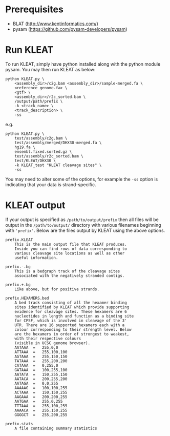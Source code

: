 # Prerequisites

* BLAT (http://www.kentinformatics.com/)
* pysam (https://github.com/pysam-developers/pysam)

# Run KLEAT

To run KLEAT, simply have python installed along with the python module
pysam. You may then run KLEAT as below:

```
python KLEAT.py \
	<assembly_dir>/c2g.bam <assembly_dir>/sample-merged.fa \
	<reference_genome.fa> \
	<gtf> \
	<assembly_dir>/r2c_sorted.bam \
	/output/path/prefix \
	-k <track_name> \
	<track_description> \
	-ss
```

e.g.

```
python KLEAT.py \
	test/assembly/c2g.bam \
	test/assembly/merged/DHX30-merged.fa \
	hg19.fa \
	ensembl.fixed.sorted.gz \
	test/assembly/r2c_sorted.bam \
	test/KLEAT/DHX30 \
	-k KLEAT_test "KLEAT cleavage sites" \
	-ss
```

You may need to alter some of the options, for example the `-ss` option is
indicating that your data is strand-specific.

# KLEAT output

If your output is specified as `/path/to/output/prefix` then all files will be
output in the `/path/to/output/` directory with various filenames beginning
with `'prefix'`. Below are the files output by KLEAT using the above options.

```
prefix.KLEAT
    This is the main output file that KLEAT produces.
    Inside you can find rows of data corresponding to
    various cleavage site locations as well as other
    useful information.

prefix.-.bg
    This is a bedgraph track of the cleavage sites
    associated with the negatively stranded contigs.

prefix.+.bg
    Like above, but for positive strands.

prefix.HEXAMERS.bed
    A bed track consisting of all the hexamer binding
    sites identified by KLEAT which provide supporting
    evidence for cleavage sites. These hexamers are 6
    nucleotides in length and function as a binding site
    for CPSF, which is involved in cleavage of the 3'
    UTR. There are 16 supported hexamers each with a 
    colour corresponding to their strength level. Below 
    are the hexamers in order of strongest to weakest, 
    with their respective colours 
    (visible in UCSC genome browser).
    AATAAA  =   255,0,0
    ATTAAA  =   255,100,100
    AGTAAA  =   255,150,150
    TATAAA  =   255,200,200
    CATAAA  =   0,255,0
    GATAAA  =   100,255,100
    AATATA  =   150,255,150
    AATACA  =   200,255,200
    AATAGA  =   0,0,255
    AAAAAG  =   100,100,255
    ACTAAA  =   150,150,255
    AAGAAA  =   200,200,255
    AATGAA  =   255,0,255
    TTTAAA  =   255,100,255
    AAAACA  =   255,150,255
    GGGGCT  =   255,200,255

prefix.stats
    A file containing summary statistics
```
